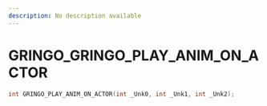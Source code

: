 ```yaml
---
description: No description available 
---
```


# GRINGO\_GRINGO_PLAY_ANIM_ON_ACTOR

```cpp
int GRINGO_PLAY_ANIM_ON_ACTOR(int _Unk0, int _Unk1, int _Unk2);
```